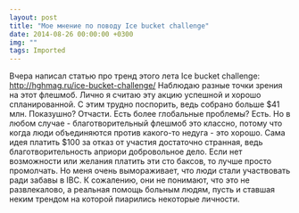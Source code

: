 ```yaml
---
layout: post
title: "Мое мнение по поводу Ice bucket challenge"
date: 2014-08-26 00:00:00 +0300
img: ""
tags: Imported
---
```


Вчера написал статью про тренд этого лета Ice bucket challenge: http://hghmag.ru/ice-bucket-challenge/ Наблюдаю разные точки зрения на этот флешмоб. Лично я считаю эту акцию успешной и хорошо спланированной. С этим трудно поспорить, ведь собрано больше $41 млн. Показушно? Отчасти. Есть более глобальные проблемы? Есть. Но в любом случае - благотворительный флешмоб это классно, потому что когда люди объединяются против какого-то недуга - это хорошо. Сама идея платить $100 за отказ от участия достаточно странная, ведь благотворительность априори добровольное дело. Если нет возможности или желания платить эти сто баксов, то лучше просто промолчать. Но меня очень вымораживает, что люди стали участвовать ради забавы в IBC. К сожалению, они не понимают, что это не развлекалово, а реальная помощь больным людям, пусть и ставшая неким трендом на которой пиарились некоторые личности.